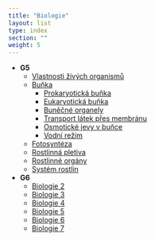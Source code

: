 ```yaml
---
title: "Biologie"
layout: list
type: index
section: ""
weight: 5
---
```

- **G5**
    - [Vlastnosti živých organismů](/notes/school/biology/properties-of-living-organisms)
    - [Buňka](/notes/school/biology/cell)
        - [Prokaryotická buňka](/notes/school/biology/prokaryotic-cell)
        - [Eukaryotická buňka](/notes/school/biology/eukaryotic-cell)
        - [Buněčné organely](/notes/school/biology/cell-organels)
        - [Transport látek přes membránu](/notes/school/biology/matter-tranfer-through-cell-membrane)
        - [Osmotické jevy v buňce](/notes/school/biology/osmotic-processes-in-cells)
        - [Vodní režim](/notes/school/biology/water-and-living-organisms)
    - [Fotosyntéza](/notes/research/chemistry/biochemistry/dynamic-biochemistry/photosynthesis)
    - [Rostlinná pletiva](/notes/school/biology/vegetal-tissue)
    - [Rostlinné orgány](/notes/school/biology/plant-parts)
    - [Systém rostlin](/notes/school/biology/system-of-plants)
- **G6**
    - [Biologie 2](/notes/school/biology/bio2)
    - [Biologie 3](/notes/school/biology/bio3)
    - [Biologie 4](/notes/school/biology/bio4)
    - [Biologie 5](/notes/school/biology/bio5)
    - [Biologie 6](/notes/school/biology/bio6)
    - [Biologie 7](/notes/school/biology/bio7)